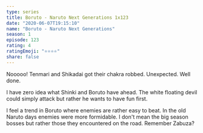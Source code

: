 ```yaml
--- 
type: series 
title: Boruto - Naruto Next Generations 1x123 
date: "2020-06-07T19:15:10" 
name: "Boruto - Naruto Next Generations" 
season: 1 
episode: 123 
rating: 4 
ratingEmoji: "⭐️⭐️⭐️⭐️" 
share: false 
---
```


Nooooo! Tenmari and Shikadai got their chakra robbed. Unexpected. Well done.

I have zero idea what Shinki and Boruto have ahead. The white floating devil could simply attack but rather he wants to have fun first.

I feel a trend in Boruto where enemies are rather easy to beat. In the old Naruto days enemies were more formidable. I don't mean the big season bosses but rather those they encountered on the road. Remember Zabuza?
